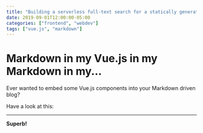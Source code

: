 ```yaml
---
title: "Building a serverless full-text search for a statically generated nuxtJS website"
date: 2019-09-01T12:00:00-05:00
categories: ["frontend", "webdev"]
tags: ["vue.js", "markdown"]
---
```


# Markdown in my Vue.js in my Markdown in my...

Ever wanted to embed some Vue.js components into your Markdown driven blog?

Have a look at this:


---

**Superb!**
